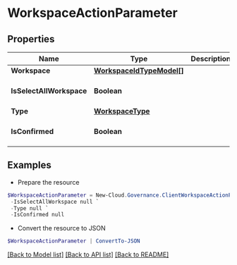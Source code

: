 # WorkspaceActionParameter
## Properties

Name | Type | Description | Notes
------------ | ------------- | ------------- | -------------
**Workspace** | [**WorkspaceIdTypeModel[]**](WorkspaceIdTypeModel.md) |  | [optional] 
**IsSelectAllWorkspace** | **Boolean** |  | [optional] [default to $false]
**Type** | [**WorkspaceType**](WorkspaceType.md) |  | [optional] 
**IsConfirmed** | **Boolean** |  | [optional] [default to $false]

## Examples

- Prepare the resource
```powershell
$WorkspaceActionParameter = New-Cloud.Governance.ClientWorkspaceActionParameter  -Workspace null `
 -IsSelectAllWorkspace null `
 -Type null `
 -IsConfirmed null
```

- Convert the resource to JSON
```powershell
$WorkspaceActionParameter | ConvertTo-JSON
```

[[Back to Model list]](../README.md#documentation-for-models) [[Back to API list]](../README.md#documentation-for-api-endpoints) [[Back to README]](../README.md)

